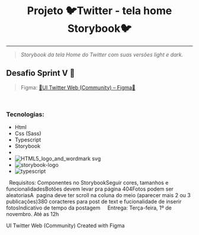 <h1 align="center" color="blue" > Projeto 🐦Twitter - tela home Storybook🐦 </h1>

***
> _Storybook da tela Home do Twitter com suas versões light e dark._


## Desafio Sprint V 🎨
 
> Figma: <a href="https://www.figma.com/file/E0J4sPihtdgIMI2Z4BOmLv/UI-Twitter-Web-(Community)?node-id=0%3A1">🎨UI Twitter Web (Community) – Figma📐</a> 

 
### Tecnologias: 
* Html
* Css (Sass)
*  Typescript 
*  Storybook
*  
* ![HTML5_logo_and_wordmark svg](https://user-images.githubusercontent.com/100351576/198028741-603a3e89-5257-4058-8fcb-b726cb473e3d.png)
* ![storybook-logo](https://user-images.githubusercontent.com/100351576/198028870-8e9b40ef-d32d-4251-ba3e-ad50e784d841.png)
* ![typescript](https://user-images.githubusercontent.com/100351576/198028938-5e717e17-3545-40df-b28a-96b9ac0b8c18.svg)



 
Requisitos:
Componentes no StorybookSeguir cores, tamanhos e funcionalidadesBotões devem levar pra página 404Fotos podem ser aleatoriasA  pagina deve ter scroll na coluna do meio (aparecer mais 2 ou 3 publicações)380 coracteres para post de text e fucionalidade de inserir fotosIndicativo de tempo da postagem
 
 
Entrega: Terça-feira, 1º de novembro. Até as 12h

UI Twitter Web (Community)
Created with Figma

